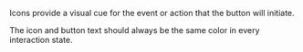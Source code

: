Icons provide a visual cue for the event or action that the button will initiate.

The icon and button text should always be the same color in every interaction state.
